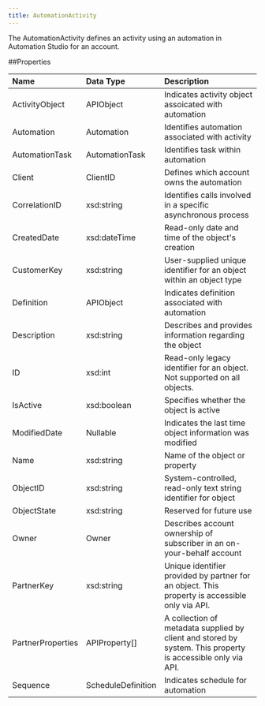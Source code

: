 ```yaml
---
title: AutomationActivity
---
```

The AutomationActivity defines an activity using an automation in Automation Studio for an account.

##Properties
<table class="table table-hover">
<thead align="left">
<tr><th>Name</th><th>Data Type</th><th>Description</th></tr>
</thead>
<tbody>
<tr>
<td>ActivityObject</td>
<td>APIObject</td>
<td>Indicates activity object assoicated with automation</td>
</tr>
<tr>
<td>Automation</td>
<td>Automation</td>
<td>Identifies automation associated with activity</td>
</tr>
<tr>
<td>AutomationTask</td>
<td>AutomationTask</td>
<td>Identifies task within automation</td>
</tr>
<tr>
<td>Client</td>
<td>ClientID</td>
<td>Defines which account owns the automation</td>
</tr>
<tr>
<td>CorrelationID</td>
<td>xsd:string</td>
<td>Identifies calls involved in a specific asynchronous process</td>
</tr>
<tr>
<td>CreatedDate</td>
<td>xsd:dateTime</td>
<td>Read-only date and time of the object's creation</td>
</tr>
<tr>
<td>CustomerKey</td>
<td>xsd:string</td>
<td>User-supplied unique identifier for an object within an object type</td>
</tr>
<tr>
<td>Definition</td>
<td>APIObject</td>
<td>Indicates definition associated with automation</td>
</tr>
<tr>
<td>Description</td>
<td>xsd:string</td>
<td>Describes and provides information regarding the object</td>
</tr>
<tr>
<td>ID</td>
<td>xsd:int</td>
<td>Read-only legacy identifier for an object. Not supported on all objects.</td>
</tr>
<tr>
<td>IsActive</td>
<td>xsd:boolean</td>
<td>Specifies whether the object is active</td>
</tr>
<tr>
<td>ModifiedDate</td>
<td>Nullable</td>
<td>Indicates the last time object information was modified</td>
</tr>
<tr>
<td>Name</td>
<td>xsd:string</td>
<td>Name of the object or property</td>
</tr>
<tr>
<td>ObjectID</td>
<td>xsd:string</td>
<td>System-controlled, read-only text string identifier for object</td>
</tr>
<tr>
<td>ObjectState</td>
<td>xsd:string</td>
<td>Reserved for future use</td>
</tr>
<tr>
<td>Owner</td>
<td>Owner</td>
<td>Describes account ownership of subscriber in an on-your-behalf account</td>
</tr>
<tr>
<td>PartnerKey</td>
<td>xsd:string</td>
<td>Unique identifier provided by partner for an object. This property is accessible only via API.</td>
</tr>
<tr>
<td>PartnerProperties</td>
<td>APIProperty[]</td>
<td>A collection of metadata supplied by client and stored by system. This property is accessible only via API.</td>
</tr>
<tr>
<td>Sequence</td>
<td>ScheduleDefinition</td>
<td>Indicates schedule for automation</td>
</tr>
</tbody>
</table>
